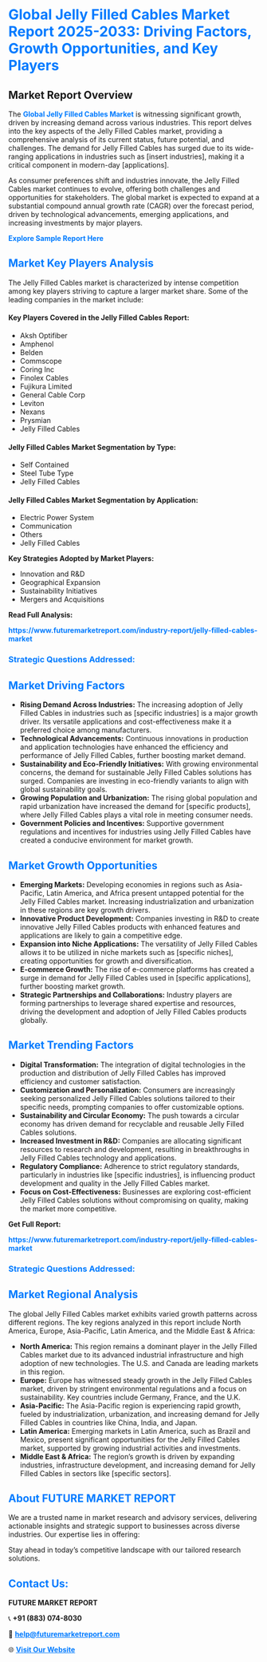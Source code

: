 <h1 style="color: #007BFF;">Global Jelly Filled Cables Market Report 2025-2033: Driving Factors, Growth Opportunities, and Key Players</h1>

<section id="overview">
<h2>Market Report Overview</h2>
<p>The <a href="https://www.futuremarketreport.com/industry-report/jelly-filled-cables-market" style="color: #007BFF; text-decoration: none;"><strong>Global Jelly Filled Cables Market</strong></a> is witnessing significant growth, driven by increasing demand across various industries. This report delves into the key aspects of the Jelly Filled Cables market, providing a comprehensive analysis of its current status, future potential, and challenges. The demand for Jelly Filled Cables has surged due to its wide-ranging applications in industries such as [insert industries], making it a critical component in modern-day [applications].</p>
<p>As consumer preferences shift and industries innovate, the Jelly Filled Cables market continues to evolve, offering both challenges and opportunities for stakeholders. The global market is expected to expand at a substantial compound annual growth rate (CAGR) over the forecast period, driven by technological advancements, emerging applications, and increasing investments by major players.</p>
</section>

<section id="overview">
<p><a href="https://www.futuremarketreport.com/request-sample/reportId=97444" style="color: #007BFF; text-decoration: none;"><strong>Explore Sample Report Here</strong></a></p>
</section>

<section id="key-players">
<h2 style="color: #007BFF;">Market Key Players Analysis</h2>
<p>The Jelly Filled Cables market is characterized by intense competition among key players striving to capture a larger market share. Some of the leading companies in the market include:</p>
<h4>Key Players Covered in the Jelly Filled Cables Report:</h4>
<ul><li>Aksh Optifiber</li><li>Amphenol</li><li>Belden</li><li>Commscope</li><li>Coring Inc</li><li>Finolex Cables</li><li>Fujikura Limited</li><li>General Cable Corp</li><li>Leviton</li><li>Nexans</li><li>Prysmian</li><li>Jelly Filled Cables</li></ul>
<h4>Jelly Filled Cables Market Segmentation by Type:</h4>
<ul><li>Self Contained</li><li>Steel Tube Type</li><li>Jelly Filled Cables</li></ul>

<h4>Jelly Filled Cables Market Segmentation by Application:</h4>
<ul><li>Electric Power System</li><li>Communication</li><li>Others</li><li>Jelly Filled Cables</li></ul>
<p><strong>Key Strategies Adopted by Market Players:</strong></p>
<ul>
<li>Innovation and R&D</li>
<li>Geographical Expansion</li>
<li>Sustainability Initiatives</li>
<li>Mergers and Acquisitions</li>
</ul>
</section>

<section>
<p><strong>Read Full Analysis: </strong></p><a href="https://www.futuremarketreport.com/industry-report/jelly-filled-cables-market" style="color: #007BFF; text-decoration: none;"><strong>https://www.futuremarketreport.com/industry-report/jelly-filled-cables-market</strong></a>
<h3 style="color: #007BFF;">Strategic Questions Addressed:</h3>
</section>

<section id="driving-factors">
<h2 style="color: #007BFF;">Market Driving Factors</h2>
<ul>
<li><strong>Rising Demand Across Industries:</strong> The increasing adoption of Jelly Filled Cables in industries such as [specific industries] is a major growth driver. Its versatile applications and cost-effectiveness make it a preferred choice among manufacturers.</li>
<li><strong>Technological Advancements:</strong> Continuous innovations in production and application technologies have enhanced the efficiency and performance of Jelly Filled Cables, further boosting market demand.</li>
<li><strong>Sustainability and Eco-Friendly Initiatives:</strong> With growing environmental concerns, the demand for sustainable Jelly Filled Cables solutions has surged. Companies are investing in eco-friendly variants to align with global sustainability goals.</li>
<li><strong>Growing Population and Urbanization:</strong> The rising global population and rapid urbanization have increased the demand for [specific products], where Jelly Filled Cables plays a vital role in meeting consumer needs.</li>
<li><strong>Government Policies and Incentives:</strong> Supportive government regulations and incentives for industries using Jelly Filled Cables have created a conducive environment for market growth.</li>
</ul>
</section>

<section id="growth-opportunities">
<h2 style="color: #007BFF;">Market Growth Opportunities</h2>
<ul>
<li><strong>Emerging Markets:</strong> Developing economies in regions such as Asia-Pacific, Latin America, and Africa present untapped potential for the Jelly Filled Cables market. Increasing industrialization and urbanization in these regions are key growth drivers.</li>
<li><strong>Innovative Product Development:</strong> Companies investing in R&D to create innovative Jelly Filled Cables products with enhanced features and applications are likely to gain a competitive edge.</li>
<li><strong>Expansion into Niche Applications:</strong> The versatility of Jelly Filled Cables allows it to be utilized in niche markets such as [specific niches], creating opportunities for growth and diversification.</li>
<li><strong>E-commerce Growth:</strong> The rise of e-commerce platforms has created a surge in demand for Jelly Filled Cables used in [specific applications], further boosting market growth.</li>
<li><strong>Strategic Partnerships and Collaborations:</strong> Industry players are forming partnerships to leverage shared expertise and resources, driving the development and adoption of Jelly Filled Cables products globally.</li>
</ul>
</section>

<section id="trending-factors">
<h2 style="color: #007BFF;">Market Trending Factors</h2>
<ul>
<li><strong>Digital Transformation:</strong> The integration of digital technologies in the production and distribution of Jelly Filled Cables has improved efficiency and customer satisfaction.</li>
<li><strong>Customization and Personalization:</strong> Consumers are increasingly seeking personalized Jelly Filled Cables solutions tailored to their specific needs, prompting companies to offer customizable options.</li>
<li><strong>Sustainability and Circular Economy:</strong> The push towards a circular economy has driven demand for recyclable and reusable Jelly Filled Cables solutions.</li>
<li><strong>Increased Investment in R&D:</strong> Companies are allocating significant resources to research and development, resulting in breakthroughs in Jelly Filled Cables technology and applications.</li>
<li><strong>Regulatory Compliance:</strong> Adherence to strict regulatory standards, particularly in industries like [specific industries], is influencing product development and quality in the Jelly Filled Cables market.</li>
<li><strong>Focus on Cost-Effectiveness:</strong> Businesses are exploring cost-efficient Jelly Filled Cables solutions without compromising on quality, making the market more competitive.</li>
</ul>
</section>

<section>
<p><strong>Get Full Report: </strong></p><a href="https://www.futuremarketreport.com/industry-report/jelly-filled-cables-market" style="color: #007BFF; text-decoration: none;"><strong>https://www.futuremarketreport.com/industry-report/jelly-filled-cables-market</strong></a>
<h3 style="color: #007BFF;">Strategic Questions Addressed:</h3>
</section>


<section id="regional-analysis">
<h2 style="color: #007BFF;">Market Regional Analysis</h2>
<p>The global Jelly Filled Cables market exhibits varied growth patterns across different regions. The key regions analyzed in this report include North America, Europe, Asia-Pacific, Latin America, and the Middle East & Africa:</p>
<ul>
<li><strong>North America:</strong> This region remains a dominant player in the Jelly Filled Cables market due to its advanced industrial infrastructure and high adoption of new technologies. The U.S. and Canada are leading markets in this region.</li>
<li><strong>Europe:</strong> Europe has witnessed steady growth in the Jelly Filled Cables market, driven by stringent environmental regulations and a focus on sustainability. Key countries include Germany, France, and the U.K.</li>
<li><strong>Asia-Pacific:</strong> The Asia-Pacific region is experiencing rapid growth, fueled by industrialization, urbanization, and increasing demand for Jelly Filled Cables in countries like China, India, and Japan.</li>
<li><strong>Latin America:</strong> Emerging markets in Latin America, such as Brazil and Mexico, present significant opportunities for the Jelly Filled Cables market, supported by growing industrial activities and investments.</li>
<li><strong>Middle East & Africa:</strong> The region’s growth is driven by expanding industries, infrastructure development, and increasing demand for Jelly Filled Cables in sectors like [specific sectors].</li>
</ul>
</section>

<footer>
<h2 style="color: #007BFF;">About FUTURE MARKET REPORT</h2>
<p>We are a trusted name in market research and advisory services, delivering actionable insights and strategic support to businesses across diverse industries. Our expertise lies in offering:</p>

<p>Stay ahead in today’s competitive landscape with our tailored research solutions.</p>

<h2 style="color: #007BFF;">Contact Us:</h2>
<p><strong>FUTURE MARKET REPORT</strong></p>
<p>📞 <strong>+91 (883) 074-8030</strong></p>
<p>📧 <strong><a href="mailto:help@futuremarketreport.com" style="color: #007BFF;">help@futuremarketreport.com</a></strong></p>
<p>🌐 <strong><a href="https://www.futuremarketreport.com/" style="color: #007BFF;">Visit Our Website</a></strong></p>
</footer>